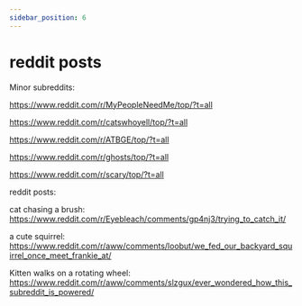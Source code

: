 ```yaml
---
sidebar_position: 6
---
```


# reddit posts

Minor subreddits:

https://www.reddit.com/r/MyPeopleNeedMe/top/?t=all

https://www.reddit.com/r/catswhoyell/top/?t=all

https://www.reddit.com/r/ATBGE/top/?t=all

https://www.reddit.com/r/ghosts/top/?t=all

https://www.reddit.com/r/scary/top/?t=all




reddit posts:

cat chasing a brush:
https://www.reddit.com/r/Eyebleach/comments/gp4nj3/trying_to_catch_it/

a cute squirrel:
https://www.reddit.com/r/aww/comments/loobut/we_fed_our_backyard_squirrel_once_meet_frankie_at/

Kitten walks on a rotating wheel:
https://www.reddit.com/r/aww/comments/slzgux/ever_wondered_how_this_subreddit_is_powered/








